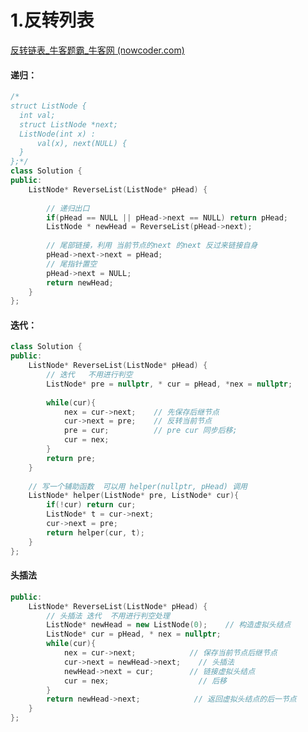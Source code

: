 # 1.反转列表

[反转链表_牛客题霸_牛客网 (nowcoder.com)](https://www.nowcoder.com/practice/75e878df47f24fdc9dc3e400ec6058ca?tpId=295&tqId=23286&ru=%2Fpractice%2Ffcf87540c4f347bcb4cf720b5b350c76&qru=%2Fta%2Fformat-top101%2Fquestion-ranking&sourceUrl=%2Fexam%2Foj%3Fpage%3D1%26tab%3D%E7%AE%97%E6%B3%95%E7%AF%87%26topicId%3D295)



#### 递归：

```C++
/*
struct ListNode {
  int val;
  struct ListNode *next;
  ListNode(int x) :
      val(x), next(NULL) {
  }
};*/
class Solution {
public:
    ListNode* ReverseList(ListNode* pHead) {
        
        // 递归出口
        if(pHead == NULL || pHead->next == NULL) return pHead;
        ListNode * newHead = ReverseList(pHead->next);
        
        // 尾部链接，利用 当前节点的next 的next 反过来链接自身
        pHead->next->next = pHead;
        // 尾指针置空
        pHead->next = NULL;
        return newHead;
    }
};
```

#### 迭代：

```C++
class Solution {
public:
    ListNode* ReverseList(ListNode* pHead) {
        // 迭代   不用进行判空
        ListNode* pre = nullptr, * cur = pHead, *nex = nullptr;
        
        while(cur){
            nex = cur->next;    // 先保存后继节点
            cur->next = pre;    // 反转当前节点
            pre = cur;          // pre cur 同步后移;
            cur = nex;
        }
        return pre;
    }
    
    // 写一个辅助函数  可以用 helper(nullptr, pHead) 调用
    ListNode* helper(ListNode* pre, ListNode* cur){
        if(!cur) return cur;
        ListNode* t = cur->next;
        cur->next = pre;
        return helper(cur, t);
    }
};
```

#### 头插法

```C++
public:
    ListNode* ReverseList(ListNode* pHead) {
        // 头插法 迭代  不用进行判空处理
        ListNode* newHead = new ListNode(0);    // 构造虚拟头结点
        ListNode* cur = pHead, * nex = nullptr;
        while(cur){
            nex = cur->next;            // 保存当前节点后继节点
            cur->next = newHead->next;    // 头插法
            newHead->next = cur;        // 链接虚拟头结点
            cur = nex;                    // 后移
        }
        return newHead->next;            // 返回虚拟头结点的后一节点
    }
};
```